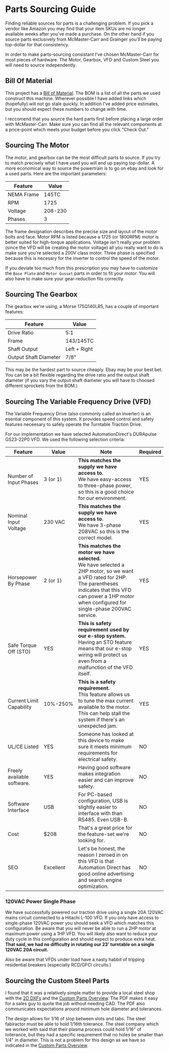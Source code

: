 # Parts Sourcing Guide

Finding reliable sources for parts is a challenging problem. If you pick a vendor like Amazon you may find that your item SKUs are no longer available weeks after you've made a purchase. On the other hand if you source parts exclusively from McMaster-Carr and Grainger you'll be paying top-dollar for that consistency.

In order to make parts-sourcing consistant I've chosen McMaster-Carr for most pieces of hardware. The Motor, Gearbox, VFD and Custom Steel you will need to source independently.

## Bill Of Material

This project has a [Bill of Material](BOM.md). The BOM is a list of all the parts we used construct this machine. Wherever possible I have added links which (hopefully) will not go stale quickly. In addition I've added price estimates, but you should expect these numbers to change with time.

I reccomend that you source the hard parts first before placing a large order with McMaster-Carr. Make sure you can find all the relevant components at a price-point which meets your budget before you click "Check Out."

## Sourcing The Motor

The motor, and gearbox can be the most difficult parts to source. If you try to match precisely what I have used you will end up paying top-dollar. A more economical way to source the powertrain is to go on ebay and look for a used parts. Here are the important parameters:

| Feature | Value |
| -- | -- |
| NEMA Frame | 145TC |
| RPM | 1725 |
| Voltage | 208-230 |
| Phases | 3 |

The frame designation describes the precise size and layout of the motor bolts and face. Motor RPM is listed because a 1725 (or 1800RPM) motor is better suited for high-torque applications. Voltage isn't really your problem (since the VFD will be creating the motor voltage) all you really want to do is make sure you're selected a 200V class motor. Three phase is specified because this is necesary for the inverter to control the speed of the motor.

If you deviate too much from this prescription you may have to customize the `Base Plate` and `Motor Gusset` parts in order to fit your motor. You will also have to make sure your gear-reduction fits correctly.

## Sourcing The Gearbox

The gearbox we're using, a Morse 175Q140LR5, has a couple of important features:

| Feature | Value |
| -- | -- |
| Drive Ratio | 5:1 |
| Frame | 143/145TC |
| Shaft Output | Left + Right |
| Output Shaft Diameter | 7/8" |

This may be the hardest part to source cheaply. Ebay may be your best bet. You can be a bit flexible regarding the drive ratio and the output shaft diameter (if you vary the output shaft diameter you will have to choosed different sprockets from the BOM.)

## Sourcing The Variable Frequency Drive (VFD)

The Variable Frequency Drive (also commonly called an inverter) is an esential component of this system. It provides speed control and safety features neceesary to safely operate the Turntable Traction Drive.

For our implementation we have selected AutomationDirect's DURApulse GS23-22P0 VFD. We used the following selection criteria:

| Feature | Value | Note | Required |
| -- | -- | -- | -- |
| Number of Input Phases | 3&nbsp;(or&nbsp;1) | **This matches the supply we have access to.**<br/>We have easy-access to three-phase power, so this is a good choice for our environment. | YES |
| Nominal Input Voltage | 230&nbsp;VAC | **This matches the supply we have access to.**<br/>We have 3-phase 208VAC so this is the correct model. | YES |
| Horsepower By Phase | 2&nbsp;(or&nbsp;1) | **This matches the motor we have selected.**<br/>We have selected a 2HP motor, so we want a VFD rated for 2HP. The parentheses indicates that this VFD can power a 1HP motor when configured for single-phase 200VAC service. | YES |
| Safe Torque Off (STO) | YES | **This is safety requirement used by our e-stop system.**<br/>Having an STO feature means that our e-stop wiring will protect us even from a malfunction of the VFD itself. | YES |
| Current Limit Capability | 10%-250% | **This is a safety requirement.**<br/>This feature allows us to tune the max current available to the motor. This can help stall the system if there's an unexpected jam. | YES |
| UL/CE Listed | YES | Someone has looked at this device to make sure it meets minimum requirements for electrical safety. | NO |
| Freely available software. | YES | Having good software makes integration easier and can improve safety. | NO |
| Software Interface | USB | For PC-based configuration, USB is slightly easier to interface with than RS485. Even USB-B. | NO |
| Cost | $208 | That's a great price for the feature-set we're looking for. | NO |
| SEO | Excellent | Let's be honest, the reason I zeroed in on this VFD is that Automation Direct has good online advertising and search engine optimization. | NO |

### 120VAC Power Single Phase

We have successfully powered our traction drive using a single 20A 120VAC mains circuit connected to a Hitachi L-100 VFD. If you only have access to single-phase 120VAC power you should seek a VFD which matches this configuration. Be aware that you will never be able to run a 2HP motor at maximum power using a 1HP VFD. You will likely also want to reduce your duty cycle in this configuration and should expect to produce extra heat. **That said, we had no difficulty in rotating our 23' turntable on a single 120VAC 20A circuit.**

Also be aware that VFDs under load have a nasty habbit of tripping residential breakers (especially RCD/GFCI circuits.)

## Sourcing the Custom Steel Parts

I found that it was a relatively simple matter to provide a local steel shop with the [2D DXFs](dxfs/) and the [Custom Parts Overview](TurntableTractionDrive-PartsOverview.pdf). The PDF makes it easy for a sales guy to quote the job without needing CAD. The PDF also communicates expectations around minimum hole diameter and tolerances.

The design allows for 1/16 of slop between slots and tabs. The steel fabiractor must be able to hold 1/16th tolerance. The steel company which we worked with said that their plasma process could hold 1/16" of tollerance, but they had a specific requirement that no holes be smaller than 1/4" in diameter. This is not a problem for this design as we have so indicated in the [Custom Parts Overview](TurntableTractionDrive-PartsOverview.pdf).
